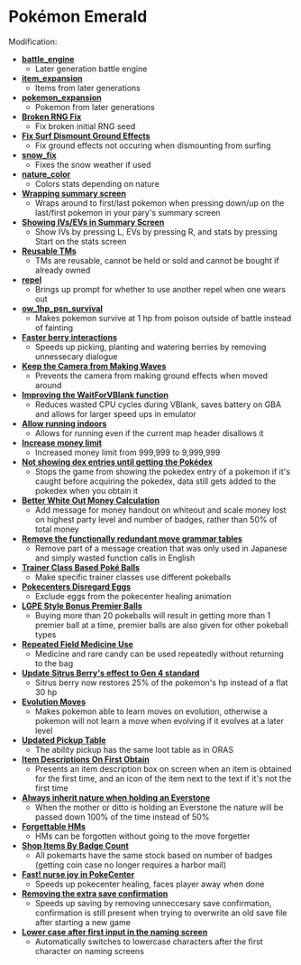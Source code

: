 # Pokémon Emerald

Modification:
* [**battle_engine**](https://github.com/rh-hideout/pokeemerald-expansion/tree/battle_engine)
  * Later generation battle engine
* [**item_expansion**](https://github.com/rh-hideout/pokeemerald-expansion/tree/item_expansion)
  * Items from later generations
* [**pokemon_expansion**](https://github.com/rh-hideout/pokeemerald-expansion/tree/pokemon_expansion)
  * Pokemon from later generations
* [**Broken RNG Fix**](https://www.pokecommunity.com/showpost.php?p=10211666&postcount=155)
  * Fix broken initial RNG seed
* [**Fix Surf Dismount Ground Effects**](https://www.pokecommunity.com/showpost.php?p=10184839&postcount=123)
  * Fix ground effects not occuring when dismounting from surfing
* [**snow_fix**](https://github.com/ghoulslash/pokeemerald/tree/snow_fix)
  * Fixes the snow weather if used
* [**nature_color**](https://github.com/DizzyEggg/pokeemerald/tree/nature_color)
  * Colors stats depending on nature
* [**Wrapping summary screen**](https://www.pokecommunity.com/showpost.php?p=10060875&postcount=27)
  * Wraps around to first/last pokemon when pressing down/up on the last/first pokemon in your pary's summary screen
* [**Showing IVs/EVs in Summary Screen**](https://www.pokecommunity.com/showpost.php?p=10161688&postcount=77)
  * Show IVs by pressing L, EVs by pressing R, and stats by pressing Start on the stats screen
* [**Reusable TMs**](https://github.com/pret/pokeemerald/wiki/Infinite-TM-usage)
  * TMs are reusable, cannot be held or sold and cannot be bought if already owned
* [**repel**](https://github.com/DizzyEggg/pokeemerald/tree/repel)
  * Brings up prompt for whether to use another repel when one wears out
* [**ow_1hp_psn_survival**](https://github.com/LOuroboros/pokeemerald/tree/ow_1hp_psn_survival)
  * Makes pokemon survive at 1 hp from poison outside of battle instead of fainting
* [**Faster berry interactions**](https://www.pokecommunity.com/showpost.php?p=10164065&postcount=82)
  * Speeds up picking, planting and watering berries by removing unnessecary dialogue
* [**Keep the Camera from Making Waves**](https://github.com/pret/pokeemerald/wiki/Keep-the-Camera-from-Making-Waves)
  * Prevents the camera from making ground effects when moved around
* [**Improving the WaitForVBlank function**](https://github.com/pret/pokeemerald/wiki/Improving-the-WaitForVBlank-function)
  * Reduces wasted CPU cycles during VBlank, saves battery on GBA and allows for larger speed ups in emulator
* [**Allow running indoors**](https://github.com/pret/pokeemerald/wiki/Allow-running-indoors)
  * Allows for running even if the current map header disallows it
* [**Increase money limit**](https://github.com/pret/pokeemerald/wiki/Increase-money-limit)
  * Increased money limit from 999,999 to 9,999,999
* [**Not showing dex entries until getting the Pokédex**](https://github.com/pret/pokeemerald/wiki/Not-showing-dex-entries-until-getting-the-Pok%C3%A9dex)
  * Stops the game from showing the pokedex entry of a pokemon if it's caught before acquiring the pokedex, data still gets added to the pokedex when you obtain it
* [**Better White Out Money Calculation**](https://github.com/pret/pokeemerald/wiki/Better-White-Out-Money-Calculation)
  * Add message for money handout on whiteout and scale money lost on highest party level and number of badges, rather than 50% of total money
* [**Remove the functionally redundant move grammar tables**](https://github.com/pret/pokeemerald/wiki/Remove-the-functionally-redundant-move-grammar-tables)
  * Remove part of a message creation that was only used in Japanese and simply wasted function calls in English
* [**Trainer Class Based Poké Balls**](https://github.com/pret/pokeemerald/wiki/Trainer-Class-Based-Pok%C3%A9-Balls)
  * Make specific trainer classes use different pokeballs
* [**Pokecenters Disregard Eggs**](https://github.com/pret/pokeemerald/wiki/Pokecenters-Disregard-Eggs)
  * Exclude eggs from the pokecenter healing animation
* [**LGPE Style Bonus Premier Balls**](https://github.com/pret/pokeemerald/wiki/LGPE-Style-Bonus-Premier-Balls)
  * Buying more than 20 pokeballs will result in getting more than 1 premier ball at a time, premier balls are also given for other pokeball types
* [**Repeated Field Medicine Use**](https://github.com/pret/pokeemerald/wiki/Repeated-Field-Medicine-Use)
  * Medicine and rare candy can be used repeatedly without returning to the bag
* [**Update Sitrus Berry's effect to Gen 4 standard**](https://github.com/pret/pokeemerald/wiki/Update-Sitrus-Berry's-effect-to-Gen-4-standard)
  * Sitrus berry now restores 25% of the pokemon's hp instead of a flat 30 hp
* [**Evolution Moves**](https://www.pokecommunity.com/showpost.php?p=10097987&postcount=36)
  * Makes pokemon able to learn moves on evolution, otherwise a pokemon will not learn a move when evolving if it evolves at a later level
* [**Updated Pickup Table**](https://www.pokecommunity.com/showpost.php?p=9987541&postcount=11)
  * The ability pickup has the same loot table as in ORAS
* [**Item Descriptions On First Obtain**](https://www.pokecommunity.com/showpost.php?p=10126502&postcount=46)
  * Presents an item description box on screen when an item is obtained for the first time, and an icon of the item next to the text if it's not the first time
* [**Always inherit nature when holding an Everstone**](https://www.pokecommunity.com/showpost.php?p=10159052&postcount=68)
  * When the mother or ditto is holding an Everstone the nature will be passed down 100% of the time instead of 50%
* [**Forgettable HMs**](https://www.pokecommunity.com/showpost.php?p=10182839&postcount=119)
  * HMs can be forgotten without going to the move forgetter
* [**Shop Items By Badge Count**](https://github.com/pret/pokeemerald/wiki/Shop-Items-By-Badge-Count)
  * All pokemarts have the same stock based on number of badges (getting coin case no longer requires a harbor mail)
* [**Fast! nurse joy in PokeCenter**](https://www.pokecommunity.com/showpost.php?p=10213415&postcount=164)
  * Speeds up pokecenter healing, faces player away when done
* [**Removing the extra save confirmation**](https://www.pokecommunity.com/showpost.php?p=10211835&postcount=156)
  * Speeds up saving by removing unneccesary save confirmation, confirmation is still present when trying to overwrite an old save file after starting a new game
* [**Lower case after first input in the naming screen**](https://www.pokecommunity.com/showpost.php?p=10199896&postcount=139)
  * Automatically switches to lowercase characters after the first character on naming screens
